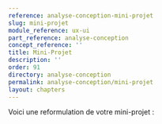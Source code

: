 ```yaml
---
reference: analyse-conception-mini-projet
slug: mini-projet
module_reference: ux-ui
part_reference: analyse-conception
concept_reference: ''
title: Mini-Projet
description: ''
order: 91
directory: analyse-conception
permalink: analyse-conception/mini-projet
layout: chapters
---
```

Voici une reformulation de votre mini-projet :

